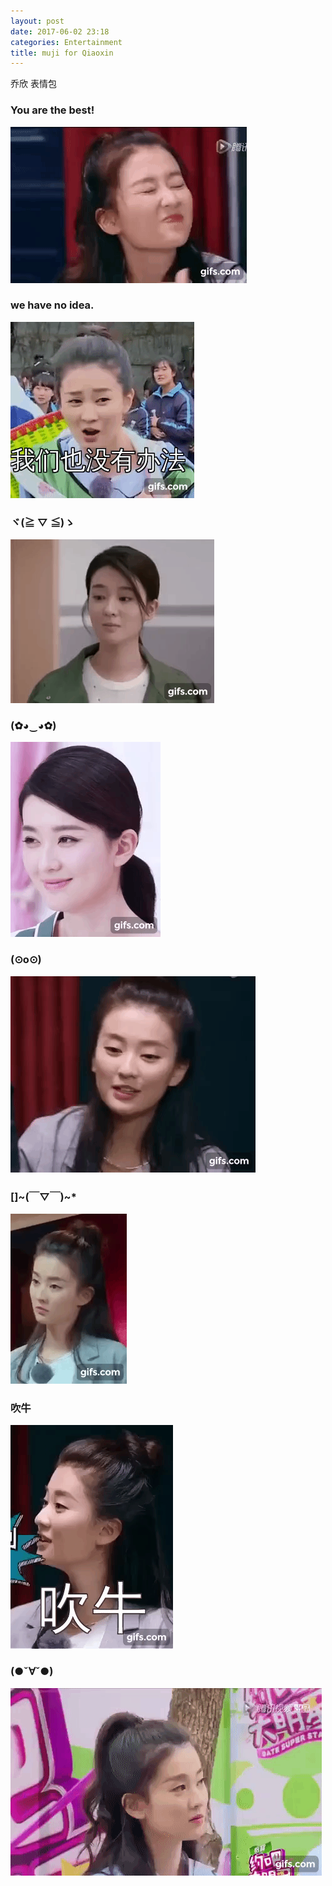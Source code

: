 ```yaml
---
layout: post
date: 2017-06-02 23:18
categories: Entertainment
title: muji for Qiaoxin
---
```

乔欣 表情包

### You are the best!
![](\image\001.gif)

### we have no idea.
![](\image\002.gif)

### ヾ(≧ ▽ ≦)ゝ
![](\image\003.gif)

### (✿◕‿◕✿)
![](\image\004.gif)

### (⊙o⊙)
![](\image\005.gif)

### []~(￣▽￣)~*
![](\image\006.gif)

### 吹牛
![](\image\007.gif)

### (●ˇ∀ˇ●)
![](\image\008.gif)
